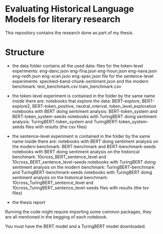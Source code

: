 #      Evaluating Historical Language Models for literary research
This repository contains the research done as part of my thesis.

# Structure

- the data folder contains all the used data:
  files for the token-level experiments:
  eng-danc.json
  eng-fina.json
  eng-houn.json
  eng-nava.json
  eng-redh.json
  eng-scan.json
  eng-spec.json
  file for the sentence-level experiments:
  speckled-band-chunk-sentiment.json
  and the modern benchmark:
  test_benchmark.csv
  train_benchmark.csv

- the token-level experiment is contained in the folder by the same name inside there are:
    notebooks that explore the data: BERT-explore, BERT-explore2, BERT-token_positive, neutral_interval, token_level_exploration
    notebooks with BERT doing sentiment analysis: BERT-token_system and BERT-token_system-seeds
    notebooks with TuringBERT doing sentiment analysis: TuringBERT-token_system and TuringBERT-token_system-seeds
    files with results (the csv files)

- the sentence-level experiment is contained in the folder by the same name inside there are:
    notebooks with BERT doing sentiment analysis on the modern benchmark: BERT-benchmark and BERT-benchmark-seeds
    notebooks with BERT doing sentiment analysis on the historical benchmark: 10cross_BERT_sentence_level and 10cross_BERT_sentence_level-seeds
    notebooks with TuringBERT doing sentiment analysis on the modern benchmark: TuringBERT-benchmark and TuringBERT-benchmark-seeds
    notebooks with TuringBERT doing sentiment analysis on the historical benchmark: 10cross_TuringBERT_sentence_level and 10cross_TuringBERT_sentence_level-seeds
    files with results (the tsv files)
  
- the thesis report

Running the code might require importing some common packages, they are all mentioned in the begging of each notebook.

You must have the BERT model and a TuringBERT model downloaded.







